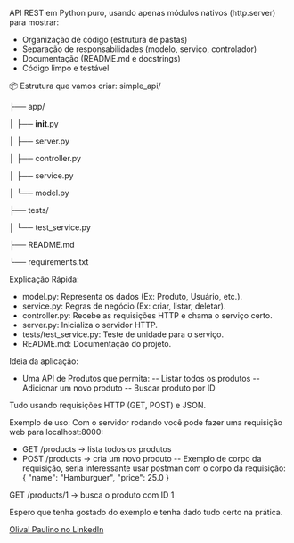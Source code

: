 API REST em Python puro, usando apenas módulos nativos (http.server) para mostrar:
- Organização de código (estrutura de pastas)
- Separação de responsabilidades (modelo, serviço, controlador)
- Documentação (README.md e docstrings)
- Código limpo e testável

📦 Estrutura que vamos criar:
simple_api/

├── app/

│   ├── __init__.py

│   ├── server.py

│   ├── controller.py

│   ├── service.py

│   └── model.py

├── tests/

│   └── test_service.py

├── README.md

└── requirements.txt

Explicação Rápida:
- model.py: Representa os dados (Ex: Produto, Usuário, etc.).
- service.py: Regras de negócio (Ex: criar, listar, deletar).
- controller.py: Recebe as requisições HTTP e chama o serviço certo.
- server.py: Inicializa o servidor HTTP.
- tests/test_service.py: Teste de unidade para o serviço.
- README.md: Documentação do projeto.

Ideia da aplicação:
- Uma API de Produtos que permita:
-- Listar todos os produtos
-- Adicionar um novo produto
-- Buscar produto por ID

Tudo usando requisições HTTP (GET, POST) e JSON.

Exemplo de uso:
Com o servidor rodando você pode fazer uma requisição web para localhost:8000:
- GET /products → lista todos os produtos
- POST /products → cria um novo produto
-- Exemplo de corpo da requisição, seria interessante usar postman com o corpo da requisição:
{
  "name": "Hamburguer",
  "price": 25.0
}

GET /products/1 → busca o produto com ID 1

Espero que tenha gostado do exemplo e tenha dado tudo certo na prática.

[Olival Paulino no LinkedIn](https://www.linkedin.com/in/olivalpaulino/)
